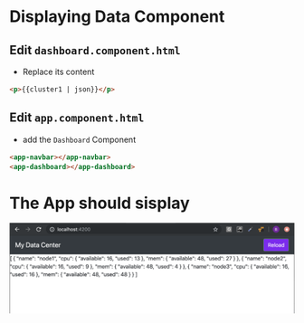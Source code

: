 # Displaying Data Component

## Edit `dashboard.component.html`

   * Replace its content
   
```html
<p>{{cluster1 | json}}</p>
```

## Edit `app.component.html`

   * add the `Dashboard` Component
   
```html
<app-navbar></app-navbar>
<app-dashboard></app-dashboard>
```

# The App should sisplay

![image](../images/data.png)
